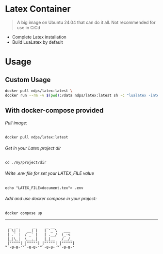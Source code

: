 # Latex Container

> A big image on Ubuntu 24.04 that can do it all.
> Not recommended for use in CiCd  

- Complete Latex installation
- Build LuaLatex by default 

# Usage

## Custom Usage
```bash
docker pull ndps/latex:latest \
docker run --rm -v $(pwd):/data ndps/latex:latest sh -c "lualatex -interaction=nonstopmode -halt-on-error -output-directory=/data /data/document.tex" 
```

## With docker-compose provided

###### Pull image:
```
docker pull ndps/latex:latest
```

###### Get in your Latex project dir
```
cd ./my/project/dir
```

###### Write .env file for set your LATEX_FILE value
```
echo "LATEX_FILE=document.tex"> .env
```

###### Add and use docker compose in  your project:
```
docker compose up
```

-------


```
  _  _       _     _ __         
 | \| |   __| |   | '_ \   ___  
 | .` |  / _` |   | .__/  (_-<  
 |_|\_|  \__,_|   |_|__   /__/_ 
_|"""""|_|"""""|_|"""""|_|"""""|
"`-0-0-'"`-0-0-'"`-0-0-'"`-0-0-'
```